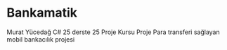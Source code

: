 # Bankamatik
Murat Yücedağ C# 25 derste 25 Proje Kursu Proje
Para transferi sağlayan mobil bankacılık projesi
